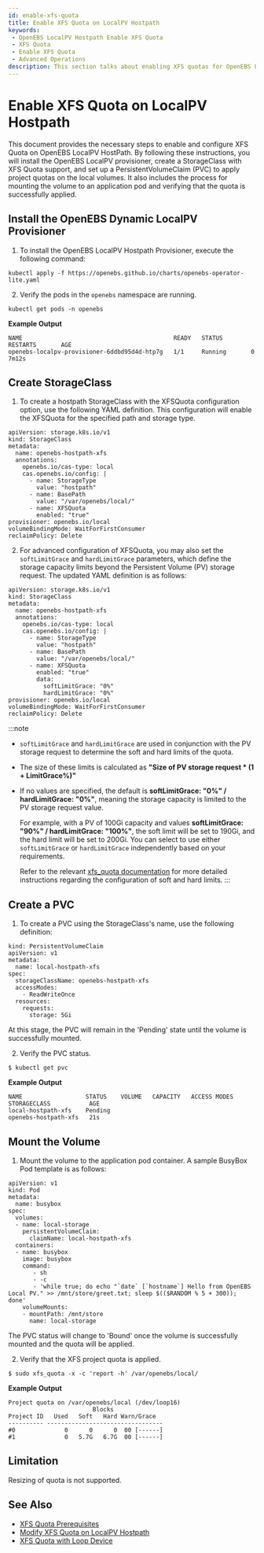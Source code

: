 ```yaml
---
id: enable-xfs-quota
title: Enable XFS Quota on LocalPV Hostpath
keywords:
 - OpenEBS LocalPV Hostpath Enable XFS Quota
 - XFS Quota
 - Enable XFS Quota
 - Advanced Operations
description: This section talks about enabling XFS quotas for OpenEBS LocalPV Hostpath. 
---
```


# Enable XFS Quota on LocalPV Hostpath

This document provides the necessary steps to enable and configure XFS Quota on OpenEBS LocalPV HostPath. By following these instructions, you will install the OpenEBS LocalPV provisioner, create a StorageClass with XFS Quota support, and set up a PersistentVolumeClaim (PVC) to apply project quotas on the local volumes. It also includes the process for mounting the volume to an application pod and verifying that the quota is successfully applied.

## Install the OpenEBS Dynamic LocalPV Provisioner

1. To install the OpenEBS LocalPV Hostpath Provisioner, execute the following command:

```
kubectl apply -f https://openebs.github.io/charts/openebs-operator-lite.yaml
```

2. Verify the pods in the `openebs` namespace are running.

```
kubectl get pods -n openebs
```

**Example Output**

```
NAME                                           READY   STATUS    RESTARTS       AGE
openebs-localpv-provisioner-6ddbd95d4d-htp7g   1/1     Running       0          7m12s
```

## Create StorageClass

1. To create a hostpath StorageClass with the XFSQuota configuration option, use the following YAML definition. This configuration will enable the XFSQuota for the specified path and storage type.

```
apiVersion: storage.k8s.io/v1
kind: StorageClass
metadata:
  name: openebs-hostpath-xfs
  annotations:
    openebs.io/cas-type: local
    cas.openebs.io/config: |
      - name: StorageType
        value: "hostpath"
      - name: BasePath
        value: "/var/openebs/local/"
      - name: XFSQuota
        enabled: "true"
provisioner: openebs.io/local
volumeBindingMode: WaitForFirstConsumer
reclaimPolicy: Delete
```

2. For advanced configuration of XFSQuota, you may also set the `softLimitGrace` and `hardLimitGrace` parameters, which define the storage capacity limits beyond the Persistent Volume (PV) storage request. The updated YAML definition is as follows:

```
apiVersion: storage.k8s.io/v1
kind: StorageClass
metadata:
  name: openebs-hostpath-xfs
  annotations:
    openebs.io/cas-type: local
    cas.openebs.io/config: |
      - name: StorageType
        value: "hostpath"
      - name: BasePath
        value: "/var/openebs/local/"
      - name: XFSQuota
        enabled: "true"
        data:
          softLimitGrace: "0%"
          hardLimitGrace: "0%"
provisioner: openebs.io/local
volumeBindingMode: WaitForFirstConsumer
reclaimPolicy: Delete
```

:::note
- `softLimitGrace` and `hardLimitGrace` are used in conjunction with the PV storage request to determine the soft and hard limits of the quota.

- The size of these limits is calculated as **"Size of PV storage request * (1 + LimitGrace%)"**

- If no values are specified, the default is **softLimitGrace: "0%" / hardLimitGrace: "0%"**, meaning the storage capacity is limited to the PV storage request value.
  
  For example, with a PV of 100Gi capacity and values **softLimitGrace: "90%" / hardLimitGrace: "100%"**, the soft limit will be set to 190Gi, and the hard limit will be set to 200Gi.
  You can select to use either `softLimitGrace` or `hardLimitGrace` independently based on your requirements.

  Refer to the relevant [xfs_quota documentation](https://man7.org/linux/man-pages/man8/xfs_quota.8.html#QUOTA_OVERVIEW) for more detailed instructions regarding the configuration of soft and hard limits.
:::

## Create a PVC

1. To create a PVC using the StorageClass's name, use the following definition:

```
kind: PersistentVolumeClaim
apiVersion: v1
metadata:
  name: local-hostpath-xfs
spec:
  storageClassName: openebs-hostpath-xfs
  accessModes:
    - ReadWriteOnce
  resources:
    requests:
      storage: 5Gi
```

At this stage, the PVC will remain in the 'Pending' state until the volume is successfully mounted.

2. Verify the PVC status.

```
$ kubectl get pvc
```

**Example Output**

```
NAME                  STATUS    VOLUME   CAPACITY   ACCESS MODES   STORAGECLASS           AGE
local-hostpath-xfs    Pending                                      openebs-hostpath-xfs   21s
```

## Mount the Volume

1. Mount the volume to the application pod container. A sample BusyBox Pod template is as follows:

```
apiVersion: v1
kind: Pod
metadata:
  name: busybox
spec:
  volumes:
  - name: local-storage
    persistentVolumeClaim:
      claimName: local-hostpath-xfs
  containers:
  - name: busybox
    image: busybox
    command:
       - sh
       - -c
       - 'while true; do echo "`date` [`hostname`] Hello from OpenEBS Local PV." >> /mnt/store/greet.txt; sleep $(($RANDOM % 5 + 300)); done'
    volumeMounts:
    - mountPath: /mnt/store
      name: local-storage
```

The PVC status will change to 'Bound' once the volume is successfully mounted and the quota will be applied.

2. Verify that the XFS project quota is applied.

```
$ sudo xfs_quota -x -c 'report -h' /var/openebs/local/
```

**Example Output**

```
Project quota on /var/openebs/local (/dev/loop16)
                        Blocks
Project ID   Used   Soft   Hard Warn/Grace
---------- ---------------------------------
#0              0      0      0  00 [------]
#1              0   5.7G   6.7G  00 [------]
```

## Limitation

Resizing of quota is not supported.

## See Also

- [XFS Quota Prerequisites](xfs-quota-pre.md)
- [Modify XFS Quota on LocalPV Hostpath](modify-xfs-quota.md)
- [XFS Quota with Loop Device](xfs-quota-pre.md)